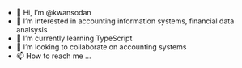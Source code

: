 - 👋 Hi, I’m @kwansodan
- 👀 I’m interested in accounting information systems, financial data analsysis
- 🌱 I’m currently learning TypeScript
- 💞️ I’m looking to collaborate on accounting systems
- 📫 How to reach me ...

<!---
kwansodan/kwansodan is a ✨ special ✨ repository because its `README.md` (this file) appears on your GitHub profile.
You can click the Preview link to take a look at your changes.
--->
